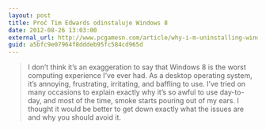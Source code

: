 ```yaml
---
layout: post
title: Proč Tim Edwards odinstaluje Windows 8
date: 2012-08-26 13:03:00
external_url: http://www.pcgamesn.com/article/why-i-m-uninstalling-windows-8
guid: a5bfc9e07964f8dddeb95fc584cd965d
---
```


> I don’t think it’s an exaggeration to say that Windows 8 is the worst computing experience I’ve ever had. As a desktop operating system, it’s annoying, frustrating, irritating, and baffling to use. I’ve tried on many occasions to explain exactly why it’s so awful to use day-to-day, and most of the time, smoke starts pouring out of my ears. I thought it would be better to get down exactly what the issues are and why you should avoid it.

